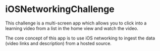 # iOSNetworkingChallenge

This challenge is a multi-screen app which allows you to click into a learning video from a list in the
home view and watch the video.

The core concept of this app is to use iOS networking to ingest the data (video links and description) from
a hosted source.
